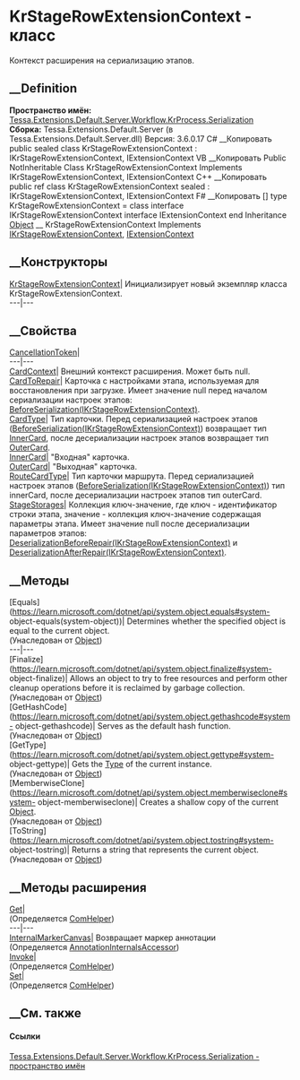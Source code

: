 # KrStageRowExtensionContext - класс
Контекст расширения на сериализацию этапов.
## __Definition
 **Пространство имён:**
[Tessa.Extensions.Default.Server.Workflow.KrProcess.Serialization](N_Tessa_Extensions_Default_Server_Workflow_KrProcess_Serialization.htm)  
 **Сборка:** Tessa.Extensions.Default.Server (в
Tessa.Extensions.Default.Server.dll) Версия: 3.6.0.17
C# __Копировать
     public sealed class KrStageRowExtensionContext : IKrStageRowExtensionContext, 
    	IExtensionContext
VB __Копировать
     Public NotInheritable Class KrStageRowExtensionContext
    	Implements IKrStageRowExtensionContext, IExtensionContext
C++ __Копировать
     public ref class KrStageRowExtensionContext sealed : IKrStageRowExtensionContext, 
    	IExtensionContext
F# __Копировать
     [<SealedAttribute>]
    type KrStageRowExtensionContext = 
        class
            interface IKrStageRowExtensionContext
            interface IExtensionContext
        end
Inheritance
    [Object](https://learn.microsoft.com/dotnet/api/system.object) __ KrStageRowExtensionContext
Implements
    [IKrStageRowExtensionContext](T_Tessa_Extensions_Default_Server_Workflow_KrProcess_Serialization_IKrStageRowExtensionContext.htm), [IExtensionContext](T_Tessa_Extensions_IExtensionContext.htm)
##  __Конструкторы
[KrStageRowExtensionContext](M_Tessa_Extensions_Default_Server_Workflow_KrProcess_Serialization_KrStageRowExtensionContext__ctor.htm)|
Инициализирует новый экземпляр класса KrStageRowExtensionContext.  
---|---  
## __Свойства
[CancellationToken](P_Tessa_Extensions_Default_Server_Workflow_KrProcess_Serialization_KrStageRowExtensionContext_CancellationToken.htm)|  
---|---  
[CardContext](P_Tessa_Extensions_Default_Server_Workflow_KrProcess_Serialization_KrStageRowExtensionContext_CardContext.htm)|
Внешний контекст расширения. Может быть null.  
[CardToRepair](P_Tessa_Extensions_Default_Server_Workflow_KrProcess_Serialization_KrStageRowExtensionContext_CardToRepair.htm)|
Карточка с настройками этапа, используемая для восстановления при загрузке.
Имеет значение null перед началом сериализации настроек этапов:
[BeforeSerialization(IKrStageRowExtensionContext)](M_Tessa_Extensions_Default_Server_Workflow_KrProcess_Serialization_IKrStageRowExtension_BeforeSerialization.htm).  
[CardType](P_Tessa_Extensions_Default_Server_Workflow_KrProcess_Serialization_KrStageRowExtensionContext_CardType.htm)|
Тип карточки. Перед сериализацией настроек этапов
([BeforeSerialization(IKrStageRowExtensionContext)](M_Tessa_Extensions_Default_Server_Workflow_KrProcess_Serialization_IKrStageRowExtension_BeforeSerialization.htm))
возвращает тип
[InnerCard](P_Tessa_Extensions_Default_Server_Workflow_KrProcess_Serialization_IKrStageRowExtensionContext_InnerCard.htm),
после десериализации настроек этапов возвращает тип
[OuterCard](P_Tessa_Extensions_Default_Server_Workflow_KrProcess_Serialization_IKrStageRowExtensionContext_OuterCard.htm).  
[InnerCard](P_Tessa_Extensions_Default_Server_Workflow_KrProcess_Serialization_KrStageRowExtensionContext_InnerCard.htm)|
"Входная" карточка.  
[OuterCard](P_Tessa_Extensions_Default_Server_Workflow_KrProcess_Serialization_KrStageRowExtensionContext_OuterCard.htm)|
"Выходная" карточка.  
[RouteCardType](P_Tessa_Extensions_Default_Server_Workflow_KrProcess_Serialization_KrStageRowExtensionContext_RouteCardType.htm)|
Тип карточки маршрута. Перед сериализацией настроек этапов
([BeforeSerialization(IKrStageRowExtensionContext)](M_Tessa_Extensions_Default_Server_Workflow_KrProcess_Serialization_IKrStageRowExtension_BeforeSerialization.htm))
тип innerCard, после десериализации настроек этапов тип outerCard.  
[StageStorages](P_Tessa_Extensions_Default_Server_Workflow_KrProcess_Serialization_KrStageRowExtensionContext_StageStorages.htm)|
Коллекция ключ-значение, где ключ - идентификатор строки этапа, значение -
коллекция ключ-значение содержащая параметры этапа. Имеет значение null после
десериализации параметров этапов:
[DeserializationBeforeRepair(IKrStageRowExtensionContext)](M_Tessa_Extensions_Default_Server_Workflow_KrProcess_Serialization_IKrStageRowExtension_DeserializationBeforeRepair.htm)
и
[DeserializationAfterRepair(IKrStageRowExtensionContext)](M_Tessa_Extensions_Default_Server_Workflow_KrProcess_Serialization_IKrStageRowExtension_DeserializationAfterRepair.htm).  
## __Методы
[Equals](https://learn.microsoft.com/dotnet/api/system.object.equals#system-
object-equals\(system-object\))| Determines whether the specified object is
equal to the current object.  
(Унаследован от
[Object](https://learn.microsoft.com/dotnet/api/system.object))  
---|---  
[Finalize](https://learn.microsoft.com/dotnet/api/system.object.finalize#system-
object-finalize)| Allows an object to try to free resources and perform other
cleanup operations before it is reclaimed by garbage collection.  
(Унаследован от
[Object](https://learn.microsoft.com/dotnet/api/system.object))  
[GetHashCode](https://learn.microsoft.com/dotnet/api/system.object.gethashcode#system-
object-gethashcode)| Serves as the default hash function.  
(Унаследован от
[Object](https://learn.microsoft.com/dotnet/api/system.object))  
[GetType](https://learn.microsoft.com/dotnet/api/system.object.gettype#system-
object-gettype)| Gets the
[Type](https://learn.microsoft.com/dotnet/api/system.type) of the current
instance.  
(Унаследован от
[Object](https://learn.microsoft.com/dotnet/api/system.object))  
[MemberwiseClone](https://learn.microsoft.com/dotnet/api/system.object.memberwiseclone#system-
object-memberwiseclone)| Creates a shallow copy of the current
[Object](https://learn.microsoft.com/dotnet/api/system.object).  
(Унаследован от
[Object](https://learn.microsoft.com/dotnet/api/system.object))  
[ToString](https://learn.microsoft.com/dotnet/api/system.object.tostring#system-
object-tostring)| Returns a string that represents the current object.  
(Унаследован от
[Object](https://learn.microsoft.com/dotnet/api/system.object))  
##  __Методы расширения
[Get](M_Tessa_Extensions_Default_Client_EDS_ComHelper_Get.htm)|  
(Определяется
[ComHelper](T_Tessa_Extensions_Default_Client_EDS_ComHelper.htm))  
---|---  
[InternalMarkerCanvas](M_Tessa_UI_Views_Charting_Annotations_AnnotationInternalsAccessor_InternalMarkerCanvas.htm)|
Возвращает маркер аннотации  
(Определяется
[AnnotationInternalsAccessor](T_Tessa_UI_Views_Charting_Annotations_AnnotationInternalsAccessor.htm))  
[Invoke](M_Tessa_Extensions_Default_Client_EDS_ComHelper_Invoke.htm)|  
(Определяется
[ComHelper](T_Tessa_Extensions_Default_Client_EDS_ComHelper.htm))  
[Set](M_Tessa_Extensions_Default_Client_EDS_ComHelper_Set.htm)|  
(Определяется
[ComHelper](T_Tessa_Extensions_Default_Client_EDS_ComHelper.htm))  
##  __См. также
#### Ссылки
[Tessa.Extensions.Default.Server.Workflow.KrProcess.Serialization -
пространство
имён](N_Tessa_Extensions_Default_Server_Workflow_KrProcess_Serialization.htm)
